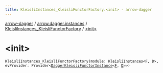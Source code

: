 ```yaml
---
title: KleisliInstances_KleisliFunctorFactory.<init> - arrow-dagger
---
```


[arrow-dagger](../../index.html) / [arrow.dagger.instances](../index.html) / [KleisliInstances_KleisliFunctorFactory](index.html) / [&lt;init&gt;](./-init-.html)

# &lt;init&gt;

`KleisliInstances_KleisliFunctorFactory(module: `[`KleisliInstances`](../-kleisli-instances/index.html)`<`[`F`](index.html#F)`, `[`D`](index.html#D)`>, evProvider: Provider<`[`DaggerKleisliFunctorInstance`](../-dagger-kleisli-functor-instance/index.html)`<`[`F`](index.html#F)`, `[`D`](index.html#D)`>>)`